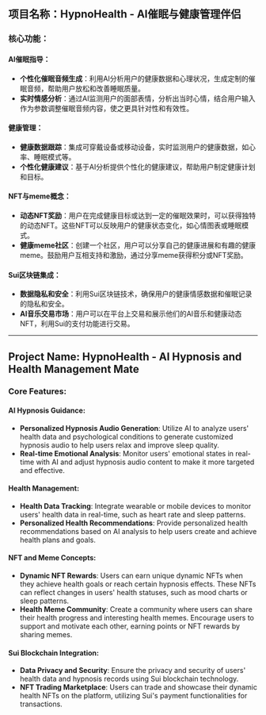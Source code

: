 ## 项目名称：HypnoHealth - AI催眠与健康管理伴侣

### 核心功能：

#### AI催眠指导：

- **个性化催眠音频生成**：利用AI分析用户的健康数据和心理状况，生成定制的催眠音频，帮助用户放松和改善睡眠质量。
- **实时情感分析**：通过AI监测用户的面部表情，分析出当时心情，结合用户输入作为参数调整催眠音频内容，使之更具针对性和有效性。

#### 健康管理：

- **健康数据跟踪**：集成可穿戴设备或移动设备，实时监测用户的健康数据，如心率、睡眠模式等。
- **个性化健康建议**：基于AI分析提供个性化的健康建议，帮助用户制定健康计划和目标。

#### NFT与meme概念：

- **动态NFT奖励**：用户在完成健康目标或达到一定的催眠效果时，可以获得独特的动态NFT。这些NFT可以反映用户的健康状态变化，如心情图表或睡眠模式。
- **健康meme社区**：创建一个社区，用户可以分享自己的健康进展和有趣的健康meme。鼓励用户互相支持和激励，通过分享meme获得积分或NFT奖励。

#### Sui区块链集成：

- **数据隐私和安全**：利用Sui区块链技术，确保用户的健康情感数据和催眠记录的隐私和安全。
- **AI音乐交易市场**：用户可以在平台上交易和展示他们的AI音乐和健康动态NFT，利用Sui的支付功能进行交易。

---

## Project Name: HypnoHealth - AI Hypnosis and Health Management Mate

### Core Features:

#### AI Hypnosis Guidance:

- **Personalized Hypnosis Audio Generation**: Utilize AI to analyze users' health data and psychological conditions to generate customized hypnosis audio to help users relax and improve sleep quality.
- **Real-time Emotional Analysis**: Monitor users' emotional states in real-time with AI and adjust hypnosis audio content to make it more targeted and effective.

#### Health Management:

- **Health Data Tracking**: Integrate wearable or mobile devices to monitor users' health data in real-time, such as heart rate and sleep patterns.
- **Personalized Health Recommendations**: Provide personalized health recommendations based on AI analysis to help users create and achieve health plans and goals.

#### NFT and Meme Concepts:

- **Dynamic NFT Rewards**: Users can earn unique dynamic NFTs when they achieve health goals or reach certain hypnosis effects. These NFTs can reflect changes in users' health statuses, such as mood charts or sleep patterns.
- **Health Meme Community**: Create a community where users can share their health progress and interesting health memes. Encourage users to support and motivate each other, earning points or NFT rewards by sharing memes.

#### Sui Blockchain Integration:

- **Data Privacy and Security**: Ensure the privacy and security of users' health data and hypnosis records using Sui blockchain technology.
- **NFT Trading Marketplace**: Users can trade and showcase their dynamic health NFTs on the platform, utilizing Sui's payment functionalities for transactions.
